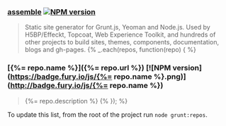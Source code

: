 ### [assemble](http://assemble.io) [![NPM version](https://badge.fury.io/js/assemble.png)](http://badge.fury.io/js/assemble)
> Static site generator for Grunt.js, Yeoman and Node.js. Used by H5BP/Effeckt, Topcoat, Web Experience Toolkit, and hundreds of other projects to build sites, themes, components, documentation, blogs and gh-pages. {% _.each(repos, function(repo) { %}

### [{%= repo.name %}]({%= repo.url %}) [![NPM version](https://badge.fury.io/js/{%= repo.name %}.png)](http://badge.fury.io/js/{%= repo.name %})
> {%= repo.description %} {% }); %}

To update this list, from the root of the project run `node grunt:repos`.
